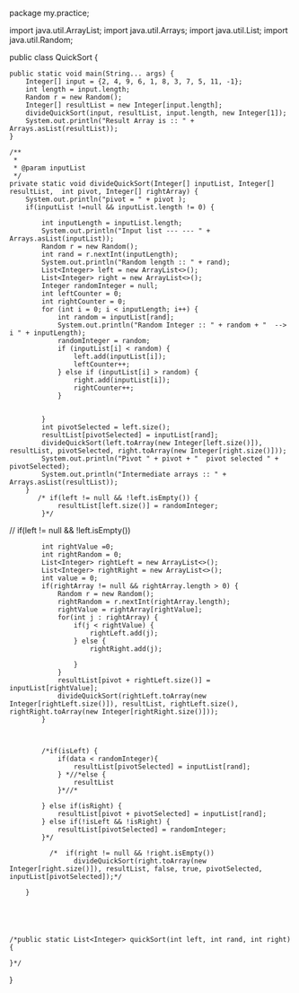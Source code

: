 package my.practice;

import java.util.ArrayList;
import java.util.Arrays;
import java.util.List;
import java.util.Random;

public class QuickSort {

    public static void main(String... args) {
        Integer[] input = {2, 4, 9, 6, 1, 8, 3, 7, 5, 11, -1};
        int length = input.length;
        Random r = new Random();
        Integer[] resultList = new Integer[input.length];
        divideQuickSort(input, resultList, input.length, new Integer[1]);
        System.out.println("Result Array is :: " + Arrays.asList(resultList));
    }

    /**
     *
     * @param inputList
     */
    private static void divideQuickSort(Integer[] inputList, Integer[] resultList,  int pivot, Integer[] rightArray) {
        System.out.println("pivot = " + pivot );
        if(inputList !=null && inputList.length != 0) {

            int inputLength = inputList.length;
            System.out.println("Input list --- --- " + Arrays.asList(inputList));
            Random r = new Random();
            int rand = r.nextInt(inputLength);
            System.out.println("Random length :: " + rand);
            List<Integer> left = new ArrayList<>();
            List<Integer> right = new ArrayList<>();
            Integer randomInteger = null;
            int leftCounter = 0;
            int rightCounter = 0;
            for (int i = 0; i < inputLength; i++) {
                int random = inputList[rand];
                System.out.println("Random Integer :: " + random + "  --> i " + inputLength);
                randomInteger = random;
                if (inputList[i] < random) {
                    left.add(inputList[i]);
                    leftCounter++;
                } else if (inputList[i] > random) {
                    right.add(inputList[i]);
                    rightCounter++;
                }


            }
            int pivotSelected = left.size();
            resultList[pivotSelected] = inputList[rand];
            divideQuickSort(left.toArray(new Integer[left.size()]), resultList, pivotSelected, right.toArray(new Integer[right.size()]));
            System.out.println("Pivot " + pivot + "  pivot selected " + pivotSelected);
            System.out.println("Intermediate arrays :: " + Arrays.asList(resultList));
        }
           /* if(left != null && !left.isEmpty()) {
                resultList[left.size()] = randomInteger;
            }*/
//                if(left != null && !left.isEmpty())

            int rightValue =0;
            int rightRandom = 0;
            List<Integer> rightLeft = new ArrayList<>();
            List<Integer> rightRight = new ArrayList<>();
            int value = 0;
            if(rightArray != null && rightArray.length > 0) {
                Random r = new Random();
                rightRandom = r.nextInt(rightArray.length);
                rightValue = rightArray[rightValue];
                for(int j : rightArray) {
                    if(j < rightValue) {
                        rightLeft.add(j);
                    } else {
                        rightRight.add(j);

                    }
                }
                resultList[pivot + rightLeft.size()] = inputList[rightValue];
                divideQuickSort(rightLeft.toArray(new Integer[rightLeft.size()]), resultList, rightLeft.size(), rightRight.toArray(new Integer[rightRight.size()]));
            }



            /*if(isLeft) {
                if(data < randomInteger){
                    resultList[pivotSelected] = inputList[rand];
                } *//*else {
                    resultList
                }*//*

            } else if(isRight) {
                resultList[pivot + pivotSelected] = inputList[rand];
            } else if(!isLeft && !isRight) {
                resultList[pivotSelected] = randomInteger;
            }*/

              /*  if(right != null && !right.isEmpty())
                    divideQuickSort(right.toArray(new Integer[right.size()]), resultList, false, true, pivotSelected, inputList[pivotSelected]);*/

        }





    /*public static List<Integer> quickSort(int left, int rand, int right) {

    }*/
}
